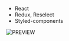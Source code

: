 - React
- Redux, Reselect
- Styled-components

![PREVIEW](https://user-images.githubusercontent.com/23297041/56694906-7ef9e000-66f0-11e9-8f1c-72d8ee999aba.gif)
